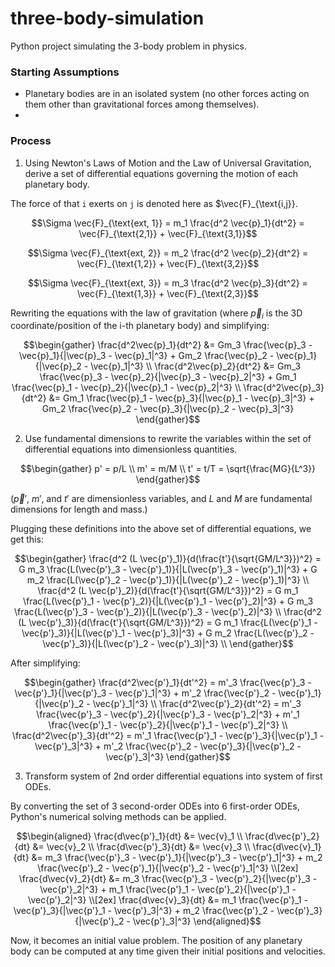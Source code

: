 # three-body-simulation
Python project simulating the 3-body problem in physics.

### Starting Assumptions
- Planetary bodies are in an isolated system (no other forces acting on them other than gravitational forces among themselves).
- 

### Process
1. Using Newton's Laws of Motion and the Law of Universal Gravitation, derive a set of differential equations governing the motion of each planetary body.

The force of that `i` exerts on `j` is denoted here as $\vec{F}_{\text{i,j}}.

```math
\Sigma \vec{F}_{\text{ext, 1}} = m_1 \frac{d^2 \vec{p}_1}{dt^2} = \vec{F}_{\text{2,1}} + \vec{F}_{\text{3,1}}
```
```math
\Sigma \vec{F}_{\text{ext, 2}} = m_2 \frac{d^2 \vec{p}_2}{dt^2} = \vec{F}_{\text{1,2}} + \vec{F}_{\text{3,2}}
```
```math
\Sigma \vec{F}_{\text{ext, 3}} = m_3 \frac{d^2 \vec{p}_3}{dt^2} = \vec{F}_{\text{1,3}} + \vec{F}_{\text{2,3}}
```

Rewriting the equations with the law of gravitation (where $\vec{p}_i$ is the 3D coordinate/position of the i-th planetary body) and simplifying:
```math
\begin{gather}
\frac{d^2\vec{p}_1}{dt^2} &= Gm_3 \frac{\vec{p}_3 - \vec{p}_1}{|\vec{p}_3 - \vec{p}_1|^3} + Gm_2 \frac{\vec{p}_2 - \vec{p}_1}{|\vec{p}_2 - \vec{p}_1|^3} \\
\frac{d^2\vec{p}_2}{dt^2} &= Gm_3 \frac{\vec{p}_3 - \vec{p}_2}{|\vec{p}_3 - \vec{p}_2|^3} + Gm_1 \frac{\vec{p}_1 - \vec{p}_2}{|\vec{p}_1 - \vec{p}_2|^3} \\
\frac{d^2\vec{p}_3}{dt^2} &= Gm_1 \frac{\vec{p}_1 - \vec{p}_3}{|\vec{p}_1 - \vec{p}_3|^3} + Gm_2 \frac{\vec{p}_2 - \vec{p}_3}{|\vec{p}_2 - \vec{p}_3|^3}
\end{gather}
```

2. Use fundamental dimensions to rewrite the variables within the set of differential equations into dimensionless quantities.

```math
\begin{gather}
p' = p/L \\
m' = m/M \\
t' = t/T = \sqrt{\frac{MG}{L^3}}
\end{gather}
```

($\vec{p}'$, $m'$, and $t'$ are dimensionless variables, and $L$ and $M$ are fundamental dimensions for length and mass.)

Plugging these definitions into the above set of differential equations, we get this:
```math
\begin{gather}
\frac{d^2 (L \vec{p'}_1)}{d(\frac{t'}{\sqrt{GM/L^3}})^2} = G m_3 \frac{L(\vec{p'}_3 - \vec{p'}_1)}{|L(\vec{p'}_3 - \vec{p'}_1)|^3} + G m_2 \frac{L(\vec{p'}_2 - \vec{p'}_1)}{|L(\vec{p'}_2 - \vec{p'}_1)|^3} \\
\frac{d^2 (L \vec{p'}_2)}{d(\frac{t'}{\sqrt{GM/L^3}})^2} = G m_1 \frac{L(\vec{p'}_1 - \vec{p'}_2)}{|L(\vec{p'}_1 - \vec{p'}_2)|^3} + G m_3 \frac{L(\vec{p'}_3 - \vec{p'}_2)}{|L(\vec{p'}_3 - \vec{p'}_2)|^3} \\
\frac{d^2 (L \vec{p'}_3)}{d(\frac{t'}{\sqrt{GM/L^3}})^2} = G m_1 \frac{L(\vec{p'}_1 - \vec{p'}_3)}{|L(\vec{p'}_1 - \vec{p'}_3)|^3} + G m_2 \frac{L(\vec{p'}_2 - \vec{p'}_3)}{|L(\vec{p'}_2 - \vec{p'}_3)|^3} \\
\end{gather}
```

After simplifying:
```math
\begin{gather}
\frac{d^2\vec{p'}_1}{dt'^2} = m'_3 \frac{\vec{p'}_3 - \vec{p'}_1}{|\vec{p'}_3 - \vec{p'}_1|^3} + m'_2 \frac{\vec{p'}_2 - \vec{p'}_1}{|\vec{p'}_2 - \vec{p'}_1|^3} \\
\frac{d^2\vec{p'}_2}{dt'^2} = m'_3 \frac{\vec{p'}_3 - \vec{p'}_2}{|\vec{p'}_3 - \vec{p'}_2|^3} + m'_1 \frac{\vec{p'}_1 - \vec{p'}_2}{|\vec{p'}_1 - \vec{p'}_2|^3} \\
\frac{d^2\vec{p'}_3}{dt'^2} = m'_1 \frac{\vec{p'}_1 - \vec{p'}_3}{|\vec{p'}_1 - \vec{p'}_3|^3} + m'_2 \frac{\vec{p'}_2 - \vec{p'}_3}{|\vec{p'}_2 - \vec{p'}_3|^3}
\end{gather}
```

3. Transform system of 2nd order differential equations into system of first ODEs.

By converting the set of 3 second-order ODEs into 6 first-order ODEs, Python's numerical solving methods can be applied.

```math
\begin{aligned}
\frac{d\vec{p'}_1}{dt} &= \vec{v}_1 \\
\frac{d\vec{p'}_2}{dt} &= \vec{v}_2 \\
\frac{d\vec{p'}_3}{dt} &= \vec{v}_3 \\
\frac{d\vec{v}_1}{dt} &= m_3 \frac{\vec{p'}_3 - \vec{p'}_1}{|\vec{p'}_3 - \vec{p'}_1|^3} + m_2 \frac{\vec{p'}_2 - \vec{p'}_1}{|\vec{p'}_2 - \vec{p'}_1|^3} \\[2ex]
\frac{d\vec{v}_2}{dt} &= m_3 \frac{\vec{p'}_3 - \vec{p'}_2}{|\vec{p'}_3 - \vec{p'}_2|^3} + m_1 \frac{\vec{p'}_1 - \vec{p'}_2}{|\vec{p'}_1 - \vec{p'}_2|^3} \\[2ex]
\frac{d\vec{v}_3}{dt} &= m_1 \frac{\vec{p'}_1 - \vec{p'}_3}{|\vec{p'}_1 - \vec{p'}_3|^3} + m_2 \frac{\vec{p'}_2 - \vec{p'}_3}{|\vec{p'}_2 - \vec{p'}_3|^3}
\end{aligned}
```

Now, it becomes an initial value problem. The position of any planetary body can be computed at any time given their initial positions and velocities.